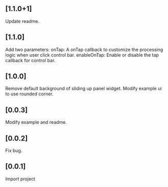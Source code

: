## [1.1.0+1]
Update readme.

## [1.1.0]
Add two parameters:
  onTap: A onTap callback to customize the processing logic when user click control bar.
  enableOnTap: Enable or disable the tap callback for control bar.

## [1.0.0]
Remove default background of sliding up panel widget. Modify example ui to use rounded corner.

## [0.0.3]
Modify example and readme.

## [0.0.2]
Fix bug.

## [0.0.1]
Import project
